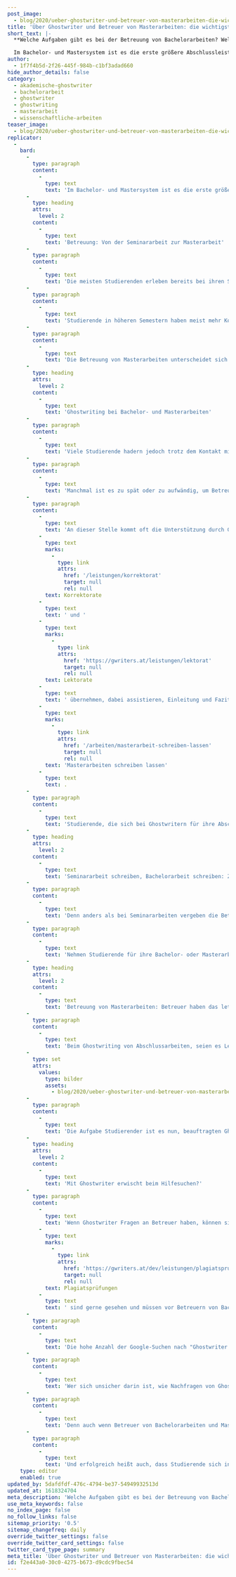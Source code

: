 ```yaml
---
post_image:
  - blog/2020/ueber-ghostwriter-und-betreuer-von-masterarbeiten-die-wichtigsten-tipps/Betreuer_Bachelorarbeit_Ghostwriter_erwischt_Tipps.jpg
title: 'Über Ghostwriter und Betreuer von Masterarbeiten: die wichtigsten Tipps!'
short_text: |-
  **Welche Aufgaben gibt es bei der Betreuung von Bachelorarbeiten? Welche Aufgaben hat der Student und wie wird man nicht mit seinem Ghostwriter erwischt?**

  Im Bachelor- und Mastersystem ist es die erste größere Abschlussleistung nach Seminararbeiten, eine Bachelorarbeit schreiben zu müssen. Wer ein Masterstudium anhängt, bleibt am besten gleich im Modus des wissenschaftlichen Schreibens: Masterarbeiten fließen leicht aus der Feder, wenn die Umstände stimmen. Neben einem geeigneten Thema für Abschlussarbeiten und dem Hintergrundwissen zum wissenschaftlichen Arbeiten zählen zu den perfekten Umständen als wichtige Komponente noch die Betreuer von Bachelor- und Masterarbeiten. Aber wo können sich Studierende Hilfe holen, wenn zum Beispiel Betreuer von Bachelorarbeiten nicht genügend Unterstützung bieten? Ist Hilfe durch Ghostwriter bei Abschlussarbeiten eine gute Option? Und müssen Studierende Angst haben, dass sie bei der Zusammenarbeit mit einem Ghostwriter erwischt werden könnten?...
author:
  - 1f7f4b5d-2f26-445f-984b-c1bf3adad660
hide_author_details: false
category:
  - akademische-ghostwriter
  - bachelorarbeit
  - ghostwriter
  - ghostwriting
  - masterarbeit
  - wissenschaftliche-arbeiten
teaser_image:
  - blog/2020/ueber-ghostwriter-und-betreuer-von-masterarbeiten-die-wichtigsten-tipps/Betreuer_Bachelorarbeit_Ghostwriter_erwischt_Tipps.jpg
replicator:
  -
    bard:
      -
        type: paragraph
        content:
          -
            type: text
            text: 'Im Bachelor- und Mastersystem ist es die erste größere Abschlussleistung nach Seminararbeiten, eine Bachelorarbeit schreiben zu müssen. Wer ein Masterstudium anhängt, bleibt am besten gleich im Modus des wissenschaftlichen Schreibens: Masterarbeiten fließen leicht aus der Feder, wenn die Umstände stimmen. Neben einem geeigneten Thema für Abschlussarbeiten und dem Hintergrundwissen zum wissenschaftlichen Arbeiten zählen zu den perfekten Umständen als wichtige Komponente noch die Betreuer von Bachelor- und Masterarbeiten. Aber wo können sich Studierende Hilfe holen, wenn zum Beispiel Betreuer von Bachelorarbeiten nicht genügend Unterstützung bieten? Ist Hilfe durch Ghostwriter bei Abschlussarbeiten eine gute Option? Und müssen Studierende Angst haben, dass sie bei der Zusammenarbeit mit einem Ghostwriter erwischt werden könnten?'
      -
        type: heading
        attrs:
          level: 2
        content:
          -
            type: text
            text: 'Betreuung: Von der Seminararbeit zur Masterarbeit'
      -
        type: paragraph
        content:
          -
            type: text
            text: 'Die meisten Studierenden erleben bereits bei ihren Seminararbeiten Betreuung durch Dozierende in der einen oder anderen Form. Diese Arbeiten, die an der Universität belegte Seminare abschließen, haben selten mehr als fünfzehn Seiten. Betreuer von Seminararbeiten sind dementsprechend oftmals nur für die Absprache des Themas und die Bewertung der Arbeit zuständig.'
      -
        type: paragraph
        content:
          -
            type: text
            text: 'Studierende in höheren Semestern haben meist mehr Kontakt zu den Betreuern ihrer Bachelorarbeiten und Masterarbeiten. Neben dem Bachelorarbeits-Thema werden je nach Wunsch und Zeit auch das Inhaltsverzeichnis, die Gliederung, das Literaturverzeichnis und die Thesen mit Betreuern besprochen. Manche Betreuer lesen auch Vorabfassungen und Entwürfe von Bachelorarbeiten Probe, bevor diese abgegeben werden. Ihre Kommentare und Anmerkungen dienen dazu, Studierenden bei ihren Bachelorarbeiten Hilfe und Unterstützung zu gewähren.'
      -
        type: paragraph
        content:
          -
            type: text
            text: 'Die Betreuung von Masterarbeiten unterscheidet sich nur in der Intensität von der Betreuung von Bachelorarbeiten. Besonders Studierende, die eine akademische Karriere anstreben, stimmen sich oftmals eng mit den Betreuern ihrer Masterarbeiten ab.'
      -
        type: heading
        attrs:
          level: 2
        content:
          -
            type: text
            text: 'Ghostwriting bei Bachelor- und Masterarbeiten'
      -
        type: paragraph
        content:
          -
            type: text
            text: 'Viele Studierende hadern jedoch trotz dem Kontakt mit Betreuern von Bachelorarbeiten und Masterarbeiten mit dem Schreibprozess: Sie wollen ihre Betreuer nicht überstrapazieren, verstehen sie nicht oder verstehen sich nicht mit ihnen, oder haben schlichtweg zu wenig Zeit, um Änderungswünsche umzusetzen.'
      -
        type: paragraph
        content:
          -
            type: text
            text: 'Manchmal ist es zu spät oder zu aufwändig, um Betreuer von Bachelor- oder Masterarbeiten wechseln zu können. Ist der Prozess des Bachelorarbeit-Schreibens zu weit fortgeschritten oder kommt noch offiziell angemeldete Zweitkorrektoren hinzu, ist es meist vernünftiger, auf schnellstem Wege die Abschlussarbeit schreiben und beenden zu wollen.'
      -
        type: paragraph
        content:
          -
            type: text
            text: 'An dieser Stelle kommt oft die Unterstützung durch Ghostwriting ins Spiel. Ghostwriter können bei Bachelorarbeiten und Masterarbeiten '
          -
            type: text
            marks:
              -
                type: link
                attrs:
                  href: '/leistungen/korrektorat'
                  target: null
                  rel: null
            text: Korrektorate
          -
            type: text
            text: ' und '
          -
            type: text
            marks:
              -
                type: link
                attrs:
                  href: 'https://gwriters.at/leistungen/lektorat'
                  target: null
                  rel: null
            text: Lektorate
          -
            type: text
            text: ' übernehmen, dabei assistieren, Einleitung und Fazit korrekt zu formulieren, oder man kann von Ghostwritern auch Mustervorlagen für ganze wissenschaftliche Arbeiten wie zum Beispiel '
          -
            type: text
            marks:
              -
                type: link
                attrs:
                  href: '/arbeiten/masterarbeit-schreiben-lassen'
                  target: null
                  rel: null
            text: 'Masterarbeiten schreiben lassen'
          -
            type: text
            text: .
      -
        type: paragraph
        content:
          -
            type: text
            text: 'Studierende, die sich bei Ghostwritern für ihre Abschlussarbeit Hilfe holen, und so zum Beispiel nicht mehr alleine ihre Masterarbeit schreiben, dürfen jedoch ihre Betreuer nicht aus den Augen verlieren und natürlich auch nicht mit dem GHostwriter erwischt werden.'
      -
        type: heading
        attrs:
          level: 2
        content:
          -
            type: text
            text: 'Seminararbeit schreiben, Bachelorarbeit schreiben: Zwei Welten'
      -
        type: paragraph
        content:
          -
            type: text
            text: 'Denn anders als bei Seminararbeiten vergeben die Betreuer von Bachelorarbeiten und Masterarbeiten nicht nur die Note für ein Modul, einen Kurs oder ein Seminar. Die Benotung von Bachelor- und Masterarbeiten ist ein großer Teil der Abschlussnote, mit der sich Studierende für weiterführende Studiengänge, Jobs und Dissertationsplätze bewerben. Da es sich um den Studienabschluss handelt, haben Betreuer oftmals auch höhere Ansprüche an die wissenschaftliche Leistung der Studierenden.'
      -
        type: paragraph
        content:
          -
            type: text
            text: 'Nehmen Studierende für ihre Bachelor- oder Masterarbeit neben der Betreuung auch noch Ghostwriting in Anspruch, kommt ihnen eine wichtige Rolle zu: Wenn diese Studierenden einen erfolgreichen Abschluss anstreben, müssen sie zwischen Ghostwritern und Betreuern vermitteln.'
      -
        type: heading
        attrs:
          level: 2
        content:
          -
            type: text
            text: 'Betreuung von Masterarbeiten: Betreuer haben das letzte Wort'
      -
        type: paragraph
        content:
          -
            type: text
            text: 'Beim Ghostwriting von Abschlussarbeiten, seien es Lektorate, Mustervorlagen oder eine andere Art der Unterstützung, werden drei verschiedene Parteien zusammengeführt. Wie unsere Graphik zeigt, bringen Studierende ihre Ideen und Vorstellungen für ihre Bachelor- und Masterarbeiten ein, Ghostwriter ihre fachliche Expertise und Betreuer stellen die konkreten Ansprüche an Inhalt und Form der Arbeiten.'
      -
        type: set
        attrs:
          values:
            type: bilder
            assets:
              - blog/2020/ueber-ghostwriter-und-betreuer-von-masterarbeiten-die-wichtigsten-tipps/Betreuer_Bachelorarbeit_Ghostwriter_erwischt.jpg
      -
        type: paragraph
        content:
          -
            type: text
            text: 'Die Aufgabe Studierender ist es nun, beauftragten Ghostwritern diese Ansprüche zu übermitteln. Dies geschieht am besten Wort für Wort – je klarer die Anweisungen von Betreuern sind, umso leichter können diese im Ghostwriting von Mustervorlagen für Bachelor- und Masterarbeiten umgesetzt werden. E-Mails von Betreuern oder Kommentare im Text von Bachelor- oder Masterarbeiten sind hier optimal. Ghostwriter können sich somit selber ein Bild von den Anmerkungen und Kritiken der Betreuer machen. Aber auch mündliche oder informelle Hinweise sollten Ghostwritern übermittelt werden. Am besten ist es, wenn Studierende, die bei Bachelor- oder Masterarbeiten Ghostwriting veranlassen, Treffen mit den Betreuern von Bachelorarbeiten und Masterarbeiten in Stichwörtern protokollieren und viel nachfragen, um Ghostwritern die nötigen Informationen zukommen lassen zu können.'
      -
        type: heading
        attrs:
          level: 2
        content:
          -
            type: text
            text: 'Mit Ghostwriter erwischt beim Hilfesuchen?'
      -
        type: paragraph
        content:
          -
            type: text
            text: 'Wenn Ghostwriter Fragen an Betreuer haben, können sie diese nicht direkt, sondern nur über die Studierenden stellen. Lektorate, Korrektorate und '
          -
            type: text
            marks:
              -
                type: link
                attrs:
                  href: 'https://gwriters.at/dev/leistungen/plagiatspruefung'
                  target: null
                  rel: null
            text: Plagiatsprüfungen
          -
            type: text
            text: ' sind gerne gesehen und müssen vor Betreuern von Bachelor- und Masterarbeiten nicht geheim gehalten werden. Das Stichwort „Ghostwriting“ jedoch, oder auch die Erstellung von Mustervorlagen, können bei Betreuenden das Gefühl wecken, Studierende würden in ihrem akademischen Werdegang betrügen.'
      -
        type: paragraph
        content:
          -
            type: text
            text: 'Die hohe Anzahl der Google-Suchen nach "Ghostwriter erwischt” zeigt, wie viele Studierende bei der Beauftragung von professioneller Hilfe durch Ghostwriter noch Hemmungen haben, da sie befürchten, mit ihrem Ghostwriter erwischt zu werden.'
      -
        type: paragraph
        content:
          -
            type: text
            text: 'Wer sich unsicher darin ist, wie Nachfragen von Ghostwritern an Betreuer am besten übermittelt werden, ohne dass Studierender und Ghostwriter erwischt werden, sollte zum Wohle der Abschlussarbeit und der Abschlussnote keine Scheu zeigen: Ghostwriter können solche Nachfragen auf Wunsch so ausformulieren und erklären, dass Studierende sie mit ihren eigenen Worten an Betreuende weitergeben können.'
      -
        type: paragraph
        content:
          -
            type: text
            text: 'Denn auch wenn Betreuer von Bachelorarbeiten und Masterarbeiten meist nichts davon wissen, ist es die enge und effiziente Zusammenarbeit von ihnen, den Studierenden und den Ghostwritern, die am Ende zu einer Abschlussarbeit führt.'
      -
        type: paragraph
        content:
          -
            type: text
            text: 'Und erfolgreich heißt auch, dass Studierende sich in ihrem Thema auskennen, die Ansprüche ihrer Betreuer verstehen und sich in der Leistung des Ghostwriters repräsentiert sehen.'
    type: editor
    enabled: true
updated_by: 5dafdfdf-476c-4794-be37-54949932513d
updated_at: 1618324704
meta_description: 'Welche Aufgaben gibt es bei der Betreuung von Bachelorarbeiten? Welche Aufgaben hat der Student und wie wird man nicht mit seinem Ghostwriter erwischt?'
use_meta_keywords: false
no_index_page: false
no_follow_links: false
sitemap_priority: '0.5'
sitemap_changefreq: daily
override_twitter_settings: false
override_twitter_card_settings: false
twitter_card_type_page: summary
meta_title: 'Über Ghostwriter und Betreuer von Masterarbeiten: die wichtigsten Tipps! • GWriters.de'
id: f2e443a0-30c0-4275-b673-d9cdc9fbec54
---
```

